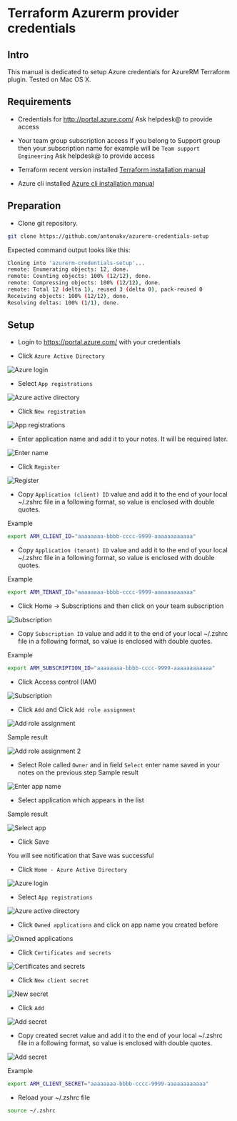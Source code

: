 # Terraform Azurerm provider credentials 

## Intro

This manual is dedicated to setup Azure credentials for AzureRM Terraform plugin. Tested on Mac OS X.

## Requirements

- Credentials for http://portal.azure.com/ 
Ask helpdesk@ to provide access

- Your team group subscription access
If you belong to Support group then your subscription name for example will be ```Team support Engineering```
Ask helpdesk@ to provide access

- Terraform recent version installed
[Terraform installation manual](https://learn.hashicorp.com/tutorials/terraform/install-cli)

- Azure cli installed
[Azure cli installation manual](https://docs.microsoft.com/en-us/cli/azure/install-azure-cli)

## Preparation

- Clone git repository. 

```bash
git clone https://github.com/antonakv/azurerm-credentials-setup
```

Expected command output looks like this:

```bash
Cloning into 'azurerm-credentials-setup'...
remote: Enumerating objects: 12, done.
remote: Counting objects: 100% (12/12), done.
remote: Compressing objects: 100% (12/12), done.
remote: Total 12 (delta 1), reused 3 (delta 0), pack-reused 0
Receiving objects: 100% (12/12), done.
Resolving deltas: 100% (1/1), done.
```

## Setup

- Login to https://portal.azure.com/ with your credentials

- Click ```Azure Active Directory```

![Azure login](https://github.com/antonakv/azurerm-credentials-setup/raw/main/images/image1.png)

- Select ```App registrations```

![Azure active directory](https://github.com/antonakv/azurerm-credentials-setup/raw/main/images/image2.png)

- Click ```New registration```

![App registrations](https://github.com/antonakv/azurerm-credentials-setup/raw/main/images/image3.png)

- Enter application name and add it to your notes. It will be required later.

![Enter name](https://github.com/antonakv/azurerm-credentials-setup/raw/main/images/image5.png)

- Click ```Register```

![Register](https://github.com/antonakv/azurerm-credentials-setup/raw/main/images/image6.png)

- Copy ```Application (client) ID``` value and add it to the end of your local  ~/.zshrc file in a following format, 
so value is enclosed with double quotes.

Example
```bash 
export ARM_CLIENT_ID="aaaaaaaa-bbbb-cccc-9999-aaaaaaaaaaaa"
```

- Copy ```Application (tenant) ID``` value and add it to the end of your local  ~/.zshrc file in a following format, 
so value is enclosed with double quotes.

Example
```bash 
export ARM_TENANT_ID="aaaaaaaa-bbbb-cccc-9999-aaaaaaaaaaaa"
```


- Click Home -> Subscriptions and then click on your team subscription

![Subscription](https://github.com/antonakv/azurerm-credentials-setup/raw/main/images/image7.png)

- Copy ```Subscription ID``` value and add it to the end of your local  ~/.zshrc file in a following format, 
so value is enclosed with double quotes.

Example
```bash 
export ARM_SUBSCRIPTION_ID="aaaaaaaa-bbbb-cccc-9999-aaaaaaaaaaaa"
```

- Click Access control (IAM)

![Subscription](https://github.com/antonakv/azurerm-credentials-setup/raw/main/images/image8.png)

- Click ```Add``` and Click ```Add role assignment```

![Add role assignment](https://github.com/antonakv/azurerm-credentials-setup/raw/main/images/image9.png)

Sample result

![Add role assignment 2](https://github.com/antonakv/azurerm-credentials-setup/raw/main/images/image10.png)

- Select Role called ```Owner``` and in field ```Select``` enter name saved in your notes on the previous step
Sample result

![Enter app name](https://github.com/antonakv/azurerm-credentials-setup/raw/main/images/image11.png)

- Select application which appears in the list

Sample result

![Select app](https://github.com/antonakv/azurerm-credentials-setup/raw/main/images/image12.png)

- Click Save

You will see notification that Save was successful 

- Click ```Home - Azure Active Directory```

![Azure login](https://github.com/antonakv/azurerm-credentials-setup/raw/main/images/image1.png)

- Select ```App registrations```

![Azure active directory](https://github.com/antonakv/azurerm-credentials-setup/raw/main/images/image2.png)

- Click ```Owned applications``` and click on app name you created before

![Owned applications](https://github.com/antonakv/azurerm-credentials-setup/raw/main/images/image13.png)

- Click ```Certificates and secrets``` 

![Certificates and secrets](https://github.com/antonakv/azurerm-credentials-setup/raw/main/images/image14.png)

- Click ```New client secret``` 

![New secret](https://github.com/antonakv/azurerm-credentials-setup/raw/main/images/image15.png)

- Click ```Add```

![Add secret](https://github.com/antonakv/azurerm-credentials-setup/raw/main/images/image16.png)

- Copy created secret value and add it to the end of your local  ~/.zshrc file in a following format, 
so value is enclosed with double quotes.

![Add secret](https://github.com/antonakv/azurerm-credentials-setup/raw/main/images/image17.png)

Example
```bash 
export ARM_CLIENT_SECRET="aaaaaaaa-bbbb-cccc-9999-aaaaaaaaaaaa"
```

- Reload your ~/.zshrc file

```bash
source ~/.zshrc
```

